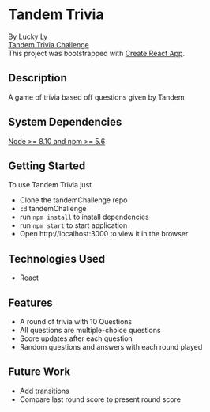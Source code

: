 # Tandem Trivia

By Lucky Ly <br>
[Tandem Trivia Challenge](https://tandemchallenge.herokuapp.com/) <br>
This project was bootstrapped with [Create React App](https://github.com/facebook/create-react-app).

## Description

A game of trivia based off questions given by Tandem

## System Dependencies 
[Node >= 8.10 and npm >= 5.6](https://nodejs.org/en/)

## Getting Started

To use Tandem Trivia just 

* Clone the tandemChallenge repo
* `cd` tandemChallenge
* run `npm install` to install dependencies 
* run `npm start` to start application
* Open http://localhost:3000 to view it in the browser

## Technologies Used
* React 

## Features
* A round of trivia with 10 Questions
* All questions are multiple-choice questions
* Score updates after each question
* Random questions and answers with each round played

## Future Work
* Add transitions 
* Compare last round score to present round score 

